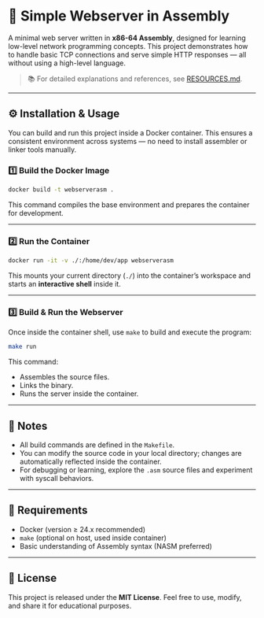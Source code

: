 # 🧠 Simple Webserver in Assembly

A minimal web server written in **x86-64 Assembly**, designed for learning low-level network programming concepts.
This project demonstrates how to handle basic TCP connections and serve simple HTTP responses — all without using a high-level language.

> 📚 For detailed explanations and references, see [RESOURCES.md](./RESOURCES.md).

---

## ⚙️ Installation & Usage

You can build and run this project inside a Docker container.
This ensures a consistent environment across systems — no need to install assembler or linker tools manually.

### 1️⃣ Build the Docker Image

```bash
docker build -t webserverasm .
```

This command compiles the base environment and prepares the container for development.

---

### 2️⃣ Run the Container

```bash
docker run -it -v ./:/home/dev/app webserverasm
```

This mounts your current directory (`./`) into the container’s workspace and starts an **interactive shell** inside it.

---

### 3️⃣ Build & Run the Webserver

Once inside the container shell, use `make` to build and execute the program:

```bash
make run
```

This command:

* Assembles the source files.
* Links the binary.
* Runs the server inside the container.

---

## 🧩 Notes

* All build commands are defined in the `Makefile`.
* You can modify the source code in your local directory; changes are automatically reflected inside the container.
* For debugging or learning, explore the `.asm` source files and experiment with syscall behaviors.

---

## 🧰 Requirements

* Docker (version ≥ 24.x recommended)
* `make` (optional on host, used inside container)
* Basic understanding of Assembly syntax (NASM preferred)

---

## 🪪 License

This project is released under the **MIT License**.
Feel free to use, modify, and share it for educational purposes.
